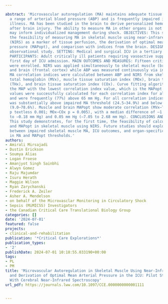 ---
abstract: 'Microvascular autoregulation (MA) maintains adequate tissue perfusion over
  a range of arterial blood pressure (ABP) and is frequently impaired in critical
  illness. MA has been studied in the brain to derive personalized hemodynamic targets
  after brain injury. The ability to measure MA in other organs is not known, which
  may inform individualized management during shock. OBJECTIVES: This study determines
  the feasibility of measuring MA in skeletal muscle using near-infrared spectroscopy
  (NIRS) as a marker of tissue perfusion, the derivation of optimal mean arterial
  pressure (MAPopt), and comparison with indices from the brain. DESIGN: Prospective
  observational study. SETTING: Medical and surgical ICU in a tertiary academic hospital.
  PARTICIPANTS: Adult critically ill patients requiring vasoactive support on the
  first day of ICU admission. MAIN OUTCOMES AND MEASURES: Fifteen critically ill patients
  were enrolled. NIRS was applied simultaneously to skeletal muscle (brachioradialis)
  and brain (frontal cortex) while ABP was measured continuously via invasive catheter.
  MA correlation indices were calculated between ABP and NIRS from skeletal muscle
  total hemoglobin (MVx), muscle tissue saturation index (MOx), brain total hemoglobin
  (THx), and brain tissue saturation index (COx). Curve fitting algorithms derive
  the MAP with the lowest correlation index value, which is the MAPopt. RESULTS: MAPopt
  values were successfully calculated for each correlation index for all patients
  and were frequently (77%) above 65 mm Hg. For all correlation indices, median time
  was substantially above impaired MA threshold (24.5–34.9%) and below target MAPopt
  (9.0–78.6%). Muscle and brain MAPopt show moderate correlation (MVx–THx r = 0.76,
  p textless 0.001; MOx–COx p = 0.005), with a median difference of –1.27 mm Hg (–9.85
  to –0.18 mm Hg) and 0.05 mm Hg (–7.05 to 2.68 mm Hg). CONCLUSIONS AND RELEVANCE:
  This study demonstrates, for the first time, the feasibility of calculating MA indices
  and MAPopt in skeletal muscle using NIRS. Future studies should explore the association
  between impaired skeletal muscle MA, ICU outcomes, and organ-specific differences
  in MA and MAPopt thresholds.'
authors:
- Amirali Mirsajadi
- Dustin Erickson
- Soumya Alias
- Logan Froese
- Amanjyot Singh Sainbhi
- Alwyn Gomez
- Raju Majumdar
- Isuru Herath
- Maggie Wilson
- Ryan Zarychanski
- Frederick A. Zeiler
- Asher A. Mendelson
- on behalf of the Microvasclar Monitoring in Circulatory Shock
- Sepsis (MiMICSS) Investigators
- the Canadian Critical Care Translational Biology Group
categories: []
date: '2024-07-01'
featured: false
projects:
- clinical-and-rehabilitation
publication: '*Critical Care Explorations*'
publication_types:
- '2'
publishDate: 2024-07-01 10:18:55.033190+00:00
tags:
- PL
- PM
title: 'Microvascular Autoregulation in Skeletal Muscle Using Near-Infrared Spectroscopy
  and Derivation of Optimal Mean Arterial Pressure in the ICU: Pilot Study and Comparison
  With Cerebral Near-Infrared Spectroscopy'
url_pdf: https://journals.lww.com/10.1097/CCE.0000000000001111

---
